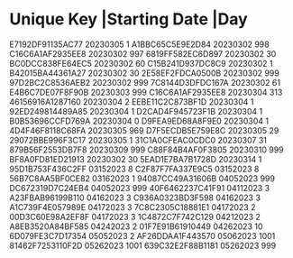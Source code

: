 # Unique Key        |Starting Date |Day
  E7192DF91135AC77   20230305       1
  A1BBC65C5E9E2D84   20230302       998
  C16C6A1AF2935EE8   20230302       997
  6819FF582EC6D897   20230302       30
  BC0DCC838FE64EC5   20230302       60
  C15B241D937DC8C9   20230302       1
  B42015BA44361A27   20230302       30
  2E58EF2FDCA0500B   20230302       999
  97D2BC2C8536AEB2   20230302       999
  7C8144D3DFDC167A   20230302       61
  E4B6C7DE07F8F90B   20230303       999
  C16C6A1AF2935EE8   20230304       313
  46156916A1287160   20230304       2
  EEBE11C2C873BF1D   20230304       1
  92ED249814489A85   20230304       1
  D2CAD4F945723F1B   20230304       1
  B0B53696CCFD769A   20230304       0
  D9FEA9ED68A8F9E0   20230304       1
  4D4F46F8118C68FA   20230305       969
  D7F5ECDB5E759E8C   20230305       29
  29072BBE996F3C17   20230305       1
  31C1A0CFEAC0CDC0   20230307       31
  879B56F2553DB7F8   20230309       999
  C88F84B4AF0F3805   20230310       999
  BF8A0FD81ED21913   20230302       30
  5EAD1E7BA7B1728D   20230314       1
  95D1B753F436C2FF   03152023       8
  C2F87F7FA337E9C5   03152023       8
  56B7C8AA5BF0CE82   03162023       1
  94087CC49A31606B   04052023       999
  DC672319D7C24EB4   04052023       999
  40F6462237C41F91   04112023       3
  A23FBAB96199B110   04162023       3
  C936A0323BD3F598   04162023       3
  A1C739F4E057989E   04172023       3
  7C8C2305C18881E1   04172023       2
  00D3C60E98A2EF8F   04172023       3
  1C4872C7F742C129   04212023       2
  A8EB3520A84BF585   04242023       2
  01F7E91B61910449   04262023       10
  6D079FE3C7D17354   05052023       2
  AF26DDAA1F443570   05062023       1001
  81462F7253110F2D   05262023       1001
  639C32E2F88B1181   05262023       999
